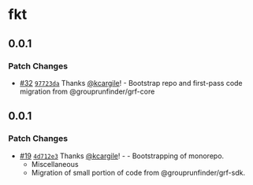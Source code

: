 # fkt

## 0.0.1

### Patch Changes

- [#32](https://github.com/openendurance/fkt/pull/32) [`97723da`](https://github.com/openendurance/fkt/commit/97723da625bad28efe92c3b85f063ebb1f4d2a24) Thanks [@kcargile](https://github.com/kcargile)! - Bootstrap repo and first-pass code migration from @grouprunfinder/grf-core

## 0.0.1

### Patch Changes

- [#19](https://github.com/openendurance/fkt/pull/19) [`4d712e3`](https://github.com/openendurance/fkt/commit/4d712e3ed1d1636421a2df1a107865090742876c) Thanks [@kcargile](https://github.com/kcargile)! - - Bootstrapping of monorepo.
  - Miscellaneous
  - Migration of small portion of code from @grouprunfinder/grf-sdk.
